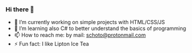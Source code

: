 ### Hi there 👋

<!--
**schoto/schoto** is a ✨ _special_ ✨ repository because its `README.md` (this file) appears on your GitHub profile.

Here are some ideas to get you started: -->

- 🔭 I’m currently working on simple projects with HTML/CSS/JS
- 🌱 I’m learning also C# to better understand the basics of programming
- 📫 How to reach me:
      by mail: schoto@protonmail.com
- ⚡ Fun fact: I like Lipton Ice Tea
